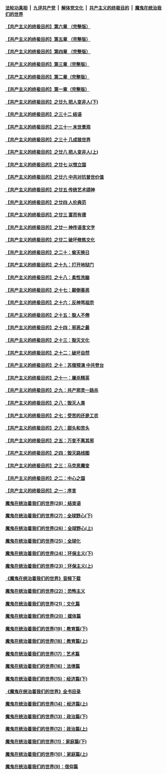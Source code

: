####  [法轮功真相](../../../../basic/blob/master/README.md?t=02290826) &nbsp;|&nbsp; [九评共产党](../../../../9ping.md/blob/master/README.md?t=02290826) &nbsp;|&nbsp; [解体党文化](../../../../jtdwh.md/blob/master/README.md?t=02290826)  &nbsp;|&nbsp; [共产主义的终极目的](../../../../gczydzjmd.md/blob/master/README.md?t=02290826) &nbsp;|&nbsp; [魔鬼在统治我们的世界](../../../../mgztzwmdsj.md/blob/master/README.md?t=02290826) 

#### [【共产主义的终极目的】第六章 （完整版）](../pages/nsc422/n11428913.md?t=02290826) 

#### [【共产主义的终极目的】第五章 （完整版）](../pages/nsc422/n11428912.md?t=02290826) 

#### [【共产主义的终极目的】第四章 （完整版）](../pages/nsc422/n11428907.md?t=02290826) 

#### [【共产主义的终极目的】第三章（完整版）](../pages/nsc422/n11428848.md?t=02290826) 

#### [【共产主义的终极目的】第二章（完整版）](../pages/nsc422/n11428831.md?t=02290826) 

#### [【共产主义的终极目的】第一章（完整版）](../pages/nsc422/n11417651.md?t=02290826) 

#### [【共产主义的终极目的】之廿九 把人变非人(下)](../pages/nsc422/n11344140.md?t=02290826) 

#### [【共产主义的终极目的】之三十二 结语](../pages/nsc422/n11360535.md?t=02290826) 

#### [【共产主义的终极目的】之三十一 末世景观](../pages/nsc422/n11351129.md?t=02290826) 

#### [【共产主义的终极目的】之三十 几成狼世界](../pages/nsc422/n11348280.md?t=02290826) 

#### [【共产主义的终极目的】之廿八 把人变非人(上)](../pages/nsc422/n11340492.md?t=02290826) 

#### [【共产主义的终极目的】之廿七 以恨立国](../pages/nsc422/n11336944.md?t=02290826) 

#### [【共产主义的终极目的】之廿六 中共对抗普世价值](../pages/nsc422/n11324785.md?t=02290826) 

#### [【共产主义的终极目的】之廿五 传统艺术颂神](../pages/nsc422/n11296396.md?t=02290826) 

#### [【共产主义的终极目的】之廿四 人伦典范](../pages/nsc422/n11296397.md?t=02290826) 

#### [【共产主义的终极目的】之廿三 富而有德](../pages/nsc422/n11283598.md?t=02290826) 

#### [【共产主义的终极目的】之廿一 神传语言文字](../pages/nsc422/n11263265.md?t=02290826) 

#### [【共产主义的终极目的】之廿二 破坏修炼文化](../pages/nsc422/n11245728.md?t=02290826) 

#### [【共产主义的终极目的】之二十：偷天换日](../pages/nsc422/n11238846.md?t=02290826) 

#### [【共产主义的终极目的】之十九：打开地狱门](../pages/nsc422/n11206376.md?t=02290826) 

#### [【共产主义的终极目的】之十八：柔性洗脑](../pages/nsc422/n11199994.md?t=02290826) 

#### [【共产主义的终极目的】之十七：颠倒善恶](../pages/nsc422/n11179782.md?t=02290826) 

#### [【共产主义的终极目的】之十六：反神骂祖宗](../pages/nsc422/n11166798.md?t=02290826) 

#### [【共产主义的终极目的】之十五：毁人不倦](../pages/nsc422/n11166792.md?t=02290826) 

#### [【共产主义的终极目的】之十四：邪恶之最](../pages/nsc422/n11150249.md?t=02290826) 

#### [【共产主义的终极目的】之十三：毁灭文化](../pages/nsc422/n11135227.md?t=02290826) 

#### [【共产主义的终极目的】之十二：破坏自然](../pages/nsc422/n11135214.md?t=02290826) 

#### [【共产主义的终极目的】之十：苏俄预演 中共登台](../pages/nsc422/n11118424.md?t=02290826) 

#### [【共产主义的终极目的】之十一：屠杀精英](../pages/nsc422/n11118442.md?t=02290826) 

#### [【共产主义的终极目的】之九：共产邪灵一路杀](../pages/nsc422/n11114139.md?t=02290826) 

#### [【共产主义的终极目的】之八：毁灭人类](../pages/nsc422/n11108503.md?t=02290826) 

#### [【共产主义的终极目的】之七：受苦的还是工农](../pages/nsc422/n11101809.md?t=02290826) 

#### [【共产主义的终极目的】之六：甜头和苦头](../pages/nsc422/n11096971.md?t=02290826) 

#### [【共产主义的终极目的】之五：万变不离其邪](../pages/nsc422/n11091285.md?t=02290826) 

#### [【共产主义的终极目的】之四：毁灭路线图](../pages/nsc422/n11086284.md?t=02290826) 

#### [【共产主义的终极目的】之三：马克思魔变](../pages/nsc422/n11061941.md?t=02290826) 

#### [【共产主义的终极目的】之二：中心之国](../pages/nsc422/n11047728.md?t=02290826) 

#### [【共产主义的终极目的】之一：序言](../pages/nsc422/n11086077.md?t=02290826) 

#### [魔鬼在统治着我们的世界(28)：结束语](../pages/nsc422/n10936246.md?t=02290826) 

#### [魔鬼在统治着我们的世界(27)：全球野心(下)](../pages/nsc422/n10928319.md?t=02290826) 

#### [魔鬼在统治着我们的世界(26)：全球野心(上)](../pages/nsc422/n10900318.md?t=02290826) 

#### [魔鬼在统治着我们的世界(25)：全球化](../pages/nsc422/n10788205.md?t=02290826) 

#### [魔鬼在统治着我们的世界(24)：环保主义(下)](../pages/nsc422/n10695307.md?t=02290826) 

#### [魔鬼在统治着我们的世界(23)：环保主义(上)](../pages/nsc422/n10688613.md?t=02290826) 

#### [《魔鬼在统治着我们的世界》音频下载](../pages/nsc422/n10635553.md?t=02290826) 

#### [魔鬼在统治着我们的世界(22)：恐怖主义](../pages/nsc422/n10614727.md?t=02290826) 

#### [魔鬼在统治着我们的世界(21)：文化篇](../pages/nsc422/n10597706.md?t=02290826) 

#### [魔鬼在统治着我们的世界(20)：媒体篇](../pages/nsc422/n10586579.md?t=02290826) 

#### [魔鬼在统治着我们的世界(19)：教育篇(下)](../pages/nsc422/n10564808.md?t=02290826) 

#### [魔鬼在统治着我们的世界(18)：教育篇(上)](../pages/nsc422/n10526970.md?t=02290826) 

#### [魔鬼在统治着我们的世界(17)：艺术篇](../pages/nsc422/n10499093.md?t=02290826) 

#### [魔鬼在统治着我们的世界(16)：法律篇](../pages/nsc422/n10485969.md?t=02290826) 

#### [魔鬼在统治着我们的世界(15)：经济篇(下)](../pages/nsc422/n10469975.md?t=02290826) 

#### [《魔鬼在统治着我们的世界》全书目录](../pages/nsc422/n10464261.md?t=02290826) 

#### [魔鬼在统治着我们的世界(14)：经济篇(上)](../pages/nsc422/n10457370.md?t=02290826) 

#### [魔鬼在统治着我们的世界(13)：政治篇(下)](../pages/nsc422/n10448270.md?t=02290826) 

#### [魔鬼在统治着我们的世界(12)：政治篇(上)](../pages/nsc422/n10444576.md?t=02290826) 

#### [魔鬼在统治着我们的世界(11)：家庭篇(下)](../pages/nsc422/n10440961.md?t=02290826) 

#### [魔鬼在统治着我们的世界(10)：家庭篇(上)](../pages/nsc422/n10435448.md?t=02290826) 

#### [魔鬼在统治着我们的世界(9)：信仰篇](../pages/nsc422/n10432159.md?t=02290826) 

